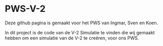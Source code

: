 # PWS-V-2
Deze github pagina is gemaakt voor het PWS van Ingmar, Sven en Koen.

In dit project is de code van de V-2 Simulatie te vinden die wij gemaakt hebben om een simulatie van de V-2 te creëren, voor ons PWS.
